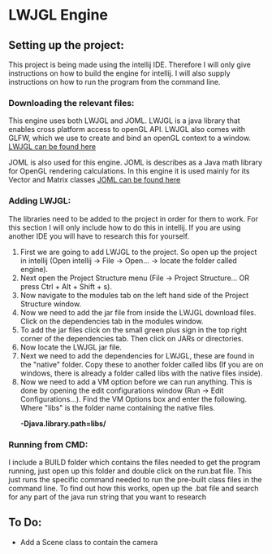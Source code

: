 <h1>LWJGL Engine</h1>

<h2>Setting up the project:</h2>
<p>
    This project is being made using the intellij IDE. Therefore I will only give instructions on how to build the engine for intellij. I will also supply instructions on how to run the program from the command line.
</p>

<h3>Downloading the relevant files:</h3>
<p>
    This engine uses both LWJGL and JOML. LWJGL is a java library that enables cross platform access to openGL API. LWJGL also comes with GLFW, which we use to create and bind an openGL context to a window.
    <a href="https://www.lwjgl.org/">LWJGL can be found here</a>
</p>
<p>
    JOML is also used for this engine. JOML is describes as a Java math library for OpenGL rendering calculations. In this engine it is used mainly for its Vector and Matrix classes
    <a href="https://github.com/JOML-CI/JOML">JOML can be found here</a>
</p>

<h3>Adding LWJGL:</h3>
<p>
    The libraries need to be added to the project in order for them to work. For this section I will only include how to do this in intellij. If you are using another IDE you will have to research this for yourself.
</p>
<ol>
    <li>
        First we are going to add LWJGL to the project. So open up the project in intellij (Open intellij -> File -> Open... -> locate the folder called engine).
    </li>
    <li>
        Next open the Project Structure menu (File -> Project Structure... OR press Ctrl + Alt + Shift + s).
    </li>
    <li>
        Now navigate to the modules tab on the left hand side of the Project Structure window.
    </li>
    <li>
        Now we need to add the jar file from inside the LWJGL download files. Click on the dependencies tab in the modules window.
    </li>
    <li>
        To add the jar files click on the small green plus sign in the top right corner of the dependencies tab. Then click on JARs or directories.
    </li>
    <li>
        Now locate the LWJGL jar file.
    </li>
    <li>
        Next we need to add the dependencies for LWJGL, these are found in the "native" folder. Copy these to another folder called libs (If you are on windows, there is already a folder called libs with the native files inside).
    </li>
    <li>
        Now we need to add a VM option before we can run anything. This is done by opening the edit configurations window (Run -> Edit Configurations...).  Find the VM Options box and enter the following. Where "libs" is the folder name containing the native files.
        <p><strong>-Djava.library.path=libs/</strong></p>
    </li>
</ol>

<h3>Running from CMD:</h3>
<p>I include a BUILD folder which contains the files needed to get the program running, just open up this folder and double click on the run.bat file. This just runs the specific command needed to run the pre-built class files in the command line. To find out how this works, open up the .bat file and search for any part of the java run string that you want to research</p>

<h2>To Do:</h2>
<ul>
    <li>Add a Scene class to contain the camera</li>
</ul>
